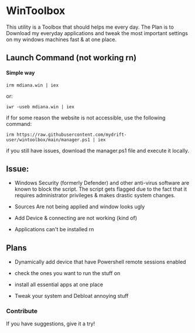 # WinToolbox

This utility is a Toolbox that should helps me every day. The Plan is to Download my everyday applications and tweak the most important settings on my windows machines fast & at one place.

## Launch Command (not working rn)

#### Simple way

```
irm mdiana.win | iex
```
or: 
```
iwr -useb mdiana.win | iex
```

if for some reason the website is not accessible, use the following command:

```
irm https://raw.githubusercontent.com/mydrift-user/wintoolbox/main/manager.ps1 | iex
```
if you still have issues, download the manager.ps1 file and execute it locally.

## Issue:

- Windows Security (formerly Defender) and other anti-virus software are known to block the script. The script gets flagged due to the fact that it requires administrator privileges & makes drastic system changes.


- Sources Are not being applied and window looks ugly

- Add Device & connecting are not working (kind of)

- Applications can't be installed rn


## Plans

- Dynamically add device that have Powershell remote sessions enabled

- check the ones you want to run the stuff on

- install all essential apps at one place

- Tweak your system and Debloat annoying stuff


### Contribute

If you have suggestions, give it a try!
